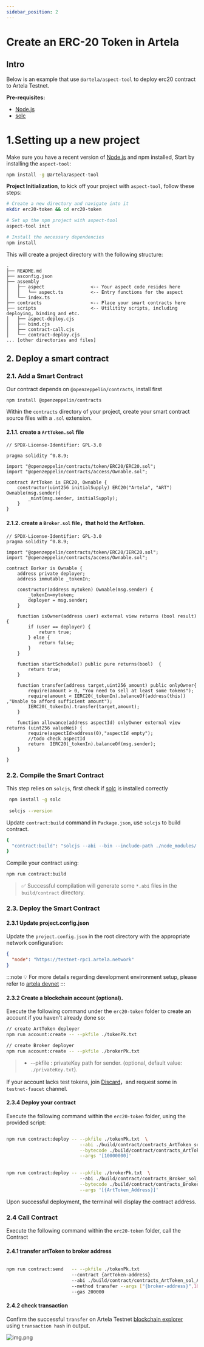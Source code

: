 ```yaml
---
sidebar_position: 2
---
```


# Create an ERC-20 Token in Artela

## Intro
Below is an example that use `@artela/aspect-tool` to deploy erc20 contract to Artela Testnet.

**Pre-requisites:**
* [Node.js](https://nodejs.org/)
* [solc](https://docs.soliditylang.org/en/v0.8.20/installing-solidity.html)


# 1.Setting up a new project
Make sure you have a recent version of [Node.js](https://nodejs.org/) and npm installed,
Start by installing the `aspect-tool`:

```bash
npm install -g @artela/aspect-tool
```

**Project Initialization**, to kick off your project with `aspect-tool`, follow these steps:

```bash
# Create a new directory and navigate into it
mkdir erc20-token && cd erc20-token

# Set up the npm project with aspect-tool 
aspect-tool init

# Install the necessary dependencies
npm install
```

This will create a project directory with the following structure:

```
.
├── README.md
├── asconfig.json
├── assembly
│   ├── aspect                 <-- Your aspect code resides here
│   │   └── aspect.ts          <-- Entry functions for the aspect
│   └── index.ts
├── contracts                  <-- Place your smart contracts here
├── scripts                    <-- Utilitity scripts, including deploying, binding and etc.
│   ├── aspect-deploy.cjs
│   ├── bind.cjs
│   ├── contract-call.cjs
│   └── contract-deploy.cjs
... [other directories and files]
```



## 2. Deploy a smart contract

### 2.1. Add a Smart Contract


Our contract depends on `@openzeppelin/contracts`, install first

```shell
npm install @openzeppelin/contracts
```

Within the `contracts` directory of your project, create your smart contract source files with a `.sol` extension.

#### 2.1.1. create a `ArtToken.sol` file

```solidity
// SPDX-License-Identifier: GPL-3.0

pragma solidity ^0.8.9;

import "@openzeppelin/contracts/token/ERC20/ERC20.sol";
import "@openzeppelin/contracts/access/Ownable.sol";

contract ArtToken is ERC20, Ownable {
    constructor(uint256 initialSupply) ERC20("Artela", "ART")  Ownable(msg.sender){
        _mint(msg.sender, initialSupply);
    }
}
```

#### 2.1.2. create a `Broker.sol` file，that hold the ArtToken.

```solidity
// SPDX-License-Identifier: GPL-3.0
pragma solidity ^0.8.9;

import "@openzeppelin/contracts/token/ERC20/IERC20.sol";
import "@openzeppelin/contracts/access/Ownable.sol";

contract Borker is Ownable {
    address private deployer;
    address immutable _tokenIn;

    constructor(address mytoken) Ownable(msg.sender) {
        _tokenIn=mytoken;
        deployer = msg.sender;
    }

    function isOwner(address user) external view returns (bool result) {
        if (user == deployer) {
            return true;
        } else {
            return false;
        }
    }

    function startSchedule() public pure returns(bool)  {
        return true;
    }

    function transfer(address target,uint256 amount) public onlyOwner{
        require(amount > 0, "You need to sell at least some tokens");
        require(amount < IERC20(_tokenIn).balanceOf(address(this)) ,"Unable to afford sufficient amount");
        IERC20(_tokenIn).transfer(target,amount);
    }

    function allowance(address aspectId) onlyOwner external view returns (uint256 valueWei) {
        require(aspectId>address(0),"aspectId empty");
        //todo check aspectId
        return  IERC20(_tokenIn).balanceOf(msg.sender);
    }

}
```

### 2.2. Compile the Smart Contract


This step relies on `solcjs`, first check if [solc](https://docs.soliditylang.org/en/v0.8.20/installing-solidity.html) is installed correctly

```bash
 npm install -g solc
 
 solcjs --version
```

Update `contract:build` command in `Package.json`, use `solcjs` to build contract.

```bash
{
  "contract:build": "solcjs --abi --bin --include-path ./node_modules/ --base-path . -o ./build/contract/  ./contracts/*.sol",
}
```

Compile your contract using:

```bash
npm run contract:build
```

> ✅ Successful compilation will generate some `*.abi`  files in the `build/contract` directory.


### 2.3. Deploy the Smart Contract

#### 2.3.1 Update project.config.json

Update the `project.config.json` in the root directory with the appropriate network configuration:
```json
{
  "node": "https://testnet-rpc1.artela.network"
}
```
:::note 💡
For more details regarding development environment setup, please refer to [artela devnet](/develop/node/access-testnet)
:::

#### 2.3.2 Create a blockchain account (optional).

Execute the following command under the `erc20-token` folder to create an account if you haven't already done so:

```bash
// create ArtToken deployer
npm run account:create -- --pkfile ./tokenPk.txt

// create Broker deployer
npm run account:create -- --pkfile ./brokerPk.txt

```

> * --pkfile : privateKey path for sender. (optional, default value: `./privateKey.txt`).

If your account lacks test tokens, join [Discard](https://discord.com/invite/artela)，and request some in `testnet-faucet` channel.


#### 2.3.4  Deploy your contract

Execute the following command within the `erc20-token` folder, using the provided script:

```bash

npm run contract:deploy -- --pkfile ./tokenPk.txt  \
                           --abi ./build/contract/contracts_ArtToken_sol_ArtToken.abi \
                           --bytecode ./build/contract/contracts_ArtToken_sol_ArtToken.bin \
                           --args '[10000000]'
                           
                           
npm run contract:deploy -- --pkfile ./brokerPk.txt  \ 
                           --abi ./build/contract/contracts_Broker_sol_Borker.abi \
                           --bytecode ./build/contract/contracts_Broker_sol_Borker.bin \
                           --args '[{ArtToken_Address}]'   
```



Upon successful deployment, the terminal will display the contract address.

### 2.4 Call Contract
Execute the following command within the `erc20-token` folder, call the Contract

#### 2.4.1 transfer artToken to broker address

```bash

npm run contract:send   -- --pkfile ./tokenPk.txt
                        --contract {artToken-address} 
                        --abi ./build/contract/contracts_ArtToken_sol_ArtToken.abi 
                        --method transfer --args ["{broker-address}",100] 
                        --gas 200000


```

#### 2.4.2 check transaction

Confirm the successful `transfer` on Artela Testnet [blockchain explorer](https://testnet-scan.artela.network/) using `transaction hash` in output. 

![img.png](img.png)